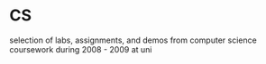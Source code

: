 # CS
selection of labs, assignments, and demos from computer science coursework during 2008 - 2009 at uni
